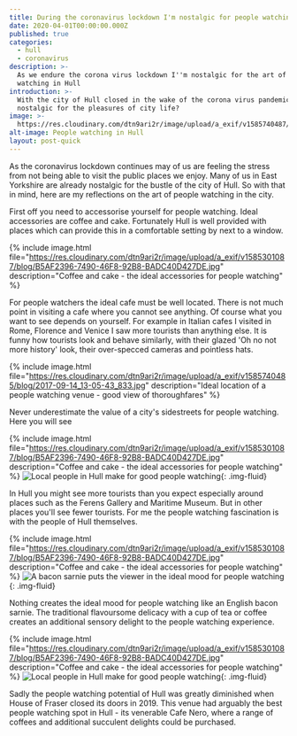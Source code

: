 ```yaml
---
title: During the coronavirus lockdown I'm nostalgic for people watching in Hull
date: 2020-04-01T00:00:00.000Z
published: true
categories:
  - hull
  - coronavirus
description: >-
  As we endure the corona virus lockdown I''m nostalgic for the art of people
  watching in Hull
introduction: >-
  With the city of Hull closed in the wake of the corona virus pandemic, are we
  nostalgic for the pleasures of city life?
image: >-
  https://res.cloudinary.com/dtn9ari2r/image/upload/a_exif/v1585740487/blog/2017-11-27_12-48-51_016.jpg
alt-image: People watching in Hull
layout: post-quick
---
```


As the coronavirus lockdown continues may of us are feeling the stress from not being able to visit the public places we enjoy. Many of us in East Yorkshire are already nostalgic for the bustle of the city of Hull. So with that in mind, here are my reflections on the art of people watching in the city.

First off you need to accessorise yourself for people watching. Ideal accessories are coffee and cake. Fortunately Hull is well provided with places which can provide this in a comfortable setting by next to a window.

{% include image.html file="https://res.cloudinary.com/dtn9ari2r/image/upload/a_exif/v1585301087/blog/B5AF2396-7490-46F8-92B8-BADC40D427DE.jpg" description="Coffee and cake - the ideal accessories for people watching" %}

For people watchers the ideal cafe must be well located. There is not much point in visiting a cafe where you cannot see anything. Of course what you want to see depends on yourself. For example in Italian cafes I visited in Rome, Florence and Venice I saw more tourists than anything else. It is funny how tourists look and behave similarly, with their glazed 'Oh no not more history' look, their over-specced cameras and pointless hats.

{% include image.html file="https://res.cloudinary.com/dtn9ari2r/image/upload/a_exif/v1585740485/blog/2017-09-14_13-05-43_833.jpg" description="Ideal location of a people watching venue - good view of thoroughfares" %}

Never underestimate the value of a city's sidestreets for people watching. Here you will see 

{% include image.html file="https://res.cloudinary.com/dtn9ari2r/image/upload/a_exif/v1585301087/blog/B5AF2396-7490-46F8-92B8-BADC40D427DE.jpg" description="Coffee and cake - the ideal accessories for people watching" %}
![Local people in Hull make for good people watching](https://res.cloudinary.com/dtn9ari2r/image/upload/a_exif/v1585740480/blog/2017-10-06_13-11-37_158.jpg){: .img-fluid}

In Hull you might see more tourists than you expect especially around places such as the Ferens Gallery and Maritime Museum. But in other places you'll see fewer tourists. For me the people watching fascination is with the people of Hull themselves. 

{% include image.html file="https://res.cloudinary.com/dtn9ari2r/image/upload/a_exif/v1585301087/blog/B5AF2396-7490-46F8-92B8-BADC40D427DE.jpg" description="Coffee and cake - the ideal accessories for people watching" %}
![A bacon sarnie puts the viewer in the ideal mood for people watching](https://res.cloudinary.com/dtn9ari2r/image/upload/a_exif/v1585740468/blog/2017-09-01_13-01-39_412.jpg){: .img-fluid}

Nothing creates the ideal mood for people watching like an English bacon sarnie. The traditional flavoursome delicacy with a cup of tea or coffee creates an additional sensory delight to the people watching experience.

{% include image.html file="https://res.cloudinary.com/dtn9ari2r/image/upload/a_exif/v1585301087/blog/B5AF2396-7490-46F8-92B8-BADC40D427DE.jpg" description="Coffee and cake - the ideal accessories for people watching" %}
![Local people in Hull make for good people watching](https://res.cloudinary.com/dtn9ari2r/image/upload/a_exif/v1585740493/blog/2017-11-28_12-59-34_513.jpg){: .img-fluid}

Sadly the people watching potential of Hull was greatly diminished when House of Fraser closed its doors in 2019. This venue had arguably the best people watching spot in Hull - its venerable Cafe Nero, where a range of coffees and additional succulent delights could be purchased. 







